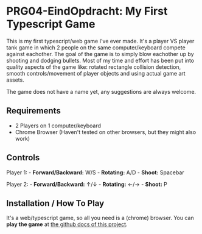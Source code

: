 # PRG04-EindOpdracht: My First Typescript Game
This is my first typescript/web game I've ever made. It's a player VS player tank game in which 2 people on the same computer/keyboard compete against eachother. The goal of the game is to simply blow eachother up by shooting and dodging bullets. Most of my time and effort has been put into quality aspects of the game like: rotated rectangle collision detection, smooth controls/movement of player objects and using actual game art assets.

The game does not have a name yet, any suggestions are always welcome.

## Requirements
- 2 Players on 1 computer/keyboard
- Chrome Browser (Haven't tested on other browsers, but they might also work)

## Controls
Player 1:
    - **Forward/Backward:** W/S
    - **Rotating:** A/D
    - **Shoot:** Spacebar

Player 2:
    - **Forward/Backward:** ↑/↓
    - **Rotating:** ←/→
    - **Shoot:** P

## Installation / How To Play
It's a web/typescript game, so all you need is a (chrome) browser.
You can **play the game** at [the github docs of this project](https://brandonyuen.github.io/PRG04-EindOpdracht/).